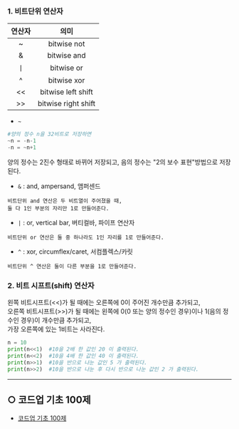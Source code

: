 ### 1. 비트단위 연산자

| 연산자 | 의미 |
| :--: | :--: |
| ~ | bitwise not |
| & | bitwise and |
| ㅣ | bitwise or |
| ^ | bitwise xor |
| << | bitwise left shift |
| >> | bitwise right shift |

- `~`   
```python
#양의 정수 n을 32비트로 저장하면
~n = -n-1
-n = ~n+1
```
양의 정수는 2진수 형태로 바뀌어 저장되고, 음의 정수는 "2의 보수 표현"방법으로 저장된다.   

- `&` : and, ampersand, 앰퍼센드   
```
비트단위 and 연산은 두 비트열이 주어졌을 때,   
둘 다 1인 부분의 자리만 1로 만들어준다.
```
- `|` : or, vertical bar, 버티컬바, 파이프 연산자   
```
비트단위 or 연산은 둘 중 하나라도 1인 자리를 1로 만들어준다.
```

- `^` : xor, circumflex/caret, 서컴플렉스/카릿
```
비트단위 ^ 연산은 둘이 다른 부분을 1로 만들어준다.
```

### 2. 비트 시프트(shift) 연산자
왼쪽 비트시프트(<<)가 될 때에는 오른쪽에 0이 주어진 개수만큼 추가되고,   
오른쪽 비트시프트(>>)가 될 때에는 왼쪽에 0(0 또는 양의 정수인 경우)이나 1(음의 정수인 경우)이 개수만큼 추가되고,   
가장 오른쪽에 있는 1비트는 사라진다.   


```python
n = 10
print(n<<1)  #10을 2배 한 값인 20 이 출력된다.
print(n<<2)  #10을 4배 한 값인 40 이 출력된다.
print(n>>1)  #10을 반으로 나눈 값인 5 가 출력된다.
print(n>>2)  #10을 반으로 나눈 후 다시 반으로 나눈 값인 2 가 출력된다.
```
___
## ○ 코드업 기초 100제
* [코드업 기초 100제](https://codeup.kr/index.php)
